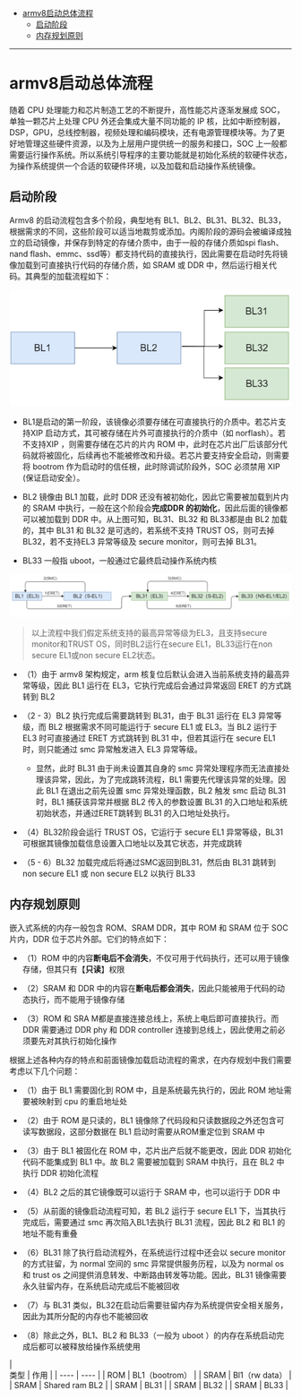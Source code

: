 - [armv8启动总体流程](#armv8启动总体流程)
	- [启动阶段](#启动阶段)
	- [内存规划原则](#内存规划原则)

------

# armv8启动总体流程

随着 CPU 处理能力和芯片制造工艺的不断提升，高性能芯片逐渐发展成 SOC，单独一颗芯片上处理 CPU 外还会集成大量不同功能的 IP 核，比如中断控制器，DSP，GPU，总线控制器，视频处理和编码模块，还有电源管理模块等。为了更好地管理这些硬件资源，以及为上层用户提供统一的服务和接口，SOC 上一般都需要运行操作系统。所以系统引导程序的主要功能就是初始化系统的软硬件状态，为操作系统提供一个合适的软硬件环境，以及加载和启动操作系统镜像。


## 启动阶段

Armv8 的启动流程包含多个阶段，典型地有 BL1、BL2、BL31、BL32、BL33，根据需求的不同，这些阶段可以适当地裁剪或添加。内阁阶段的源码会被编译成独立的启动镜像，并保存到特定的存储介质中，由于一般的存储介质如spi flash、nand flash、emmc、ssd等）都支持代码的直接执行，因此需要在启动时先将镜像加载到可直接执行代码的存储介质，如 SRAM 或 DDR 中，然后运行相关代码。其典型的加载流程如下：

![](../img/armv8启动阶段.jpg)

- BL1是启动的第一阶段，该镜像必须要存储在可直接执行的介质中。若芯片支持XIP 启动方式，其可被存储在片外可直接执行的介质中（如 norflash）。若不支持XIP ，则需要存储在芯片的片内 ROM 中，此时在芯片出厂后该部分代码就将被固化，后续再也不能被修改和升级。若芯片要支持安全启动，则需要将 bootrom 作为启动时的信任根，此时除调试阶段外，SOC 必须禁用 XIP (保证启动安全）。

- BL2 镜像由 BL1 加载，此时 DDR 还没有被初始化，因此它需要被加载到片内的 SRAM 中执行，一般在这个阶段会**完成DDR 的初始化**，因此后面的镜像都可以被加载到 DDR 中。从上图可知，BL31、BL32 和 BL33都是由 BL2 加载的，其中 BL31 和 BL32 是可选的，若系统不支持 TRUST OS，则可去掉 BL32，若不支持EL3 异常等级及 secure monitor，则可去掉 BL31。

- BL33 一般指 uboot，一般通过它最终启动操作系统内核

![](../img/armv8启动阶段2.jpg)

> 以上流程中我们假定系统支持的最高异常等级为EL3，且支持secure monitor和TRUST OS，同时BL2运行在secure EL1，BL33运行在non secure EL1或non secure EL2状态。

- （1）由于 armv8 架构规定，arm 核复位后默认会进入当前系统支持的最高异常等级，因此 BL1 运行在 EL3，它执行完成后会通过异常返回 ERET 的方式跳转到 BL2
- （2 - 3）BL2 执行完成后需要跳转到 BL31，由于 BL31 运行在 EL3 异常等级，而 BL2 根据需求不同可能运行于 secure EL1 或 EL3。当 BL2 运行于 EL3 时可直接通过 ERET 方式跳转到 BL31 中，但若其运行在 secure EL1 时，则只能通过 smc 异常触发进入 EL3 异常等级。
	- 显然，此时 BL31 由于尚未设置其自身的 smc 异常处理程序而无法直接处理该异常，因此，为了完成跳转流程，BL1 需要先代理该异常的处理。因此 BL1 在退出之前先设置 smc 异常处理函数，BL2 触发 smc 启动 BL31 时，BL1 捕获该异常并根据 BL2 传入的参数设置 BL31 的入口地址和系统初始状态，并通过ERET跳转到 BL31 的入口地址处执行。

- （4）BL32阶段会运行 TRUST OS，它运行于 secure EL1 异常等级，BL31 可根据其镜像加载信息设置入口地址以及其它状态，并完成跳转
- （5 - 6）BL32 加载完成后将通过SMC返回到BL31，然后由 BL31 跳转到 non secure EL1 或 non secure EL2 以执行 BL33

## 内存规划原则

嵌入式系统的内存一般包含 ROM、SRAM  DDR，其中 ROM 和 SRAM 位于 SOC 片内，DDR 位于芯片外部。它们的特点如下：

- （1）ROM 中的内容**断电后不会消失**，不仅可用于代码执行，还可以用于镜像存储，但其只有【**只读**】权限

- （2）SRAM 和 DDR 中的内容在**断电后都会消失**，因此只能被用于代码的动态执行，而不能用于镜像存储

- （3）ROM 和 SRA M都是直接连接总线上，系统上电后即可直接执行。而 DDR 需要通过 DDR phy 和 DDR controller 连接到总线上，因此使用之前必须要先对其执行初始化操作

根据上述各种内存的特点和前面镜像加载启动流程的需求，在内存规划中我们需要考虑以下几个问题：

- （1）由于 BL1 需要固化到 ROM 中，且是系统最先执行的，因此 ROM 地址需要被映射到 cpu 的重启地址处

- （2）由于 ROM 是只读的，BL1 镜像除了代码段和只读数据段之外还包含可读写数据段，这部分数据在 BL1 启动时需要从ROM重定位到 SRAM 中

- （3）由于 BL1 被固化在 ROM 中，芯片出产后就不能更改，因此 DDR 初始化代码不能集成到 BL1 中。故 BL2 需要被加载到 SRAM 中执行，且在 BL2 中执行 DDR 初始化流程

- （4）BL2 之后的其它镜像既可以运行于 SRAM 中，也可以运行于 DDR 中

- （5）从前面的镜像启动流程可知，若 BL2 运行于 secure EL1 下，当其执行完成后，需要通过 smc 再次陷入BL1去执行 BL31 流程，因此 BL2 和 BL1 的地址不能有重叠

- （6）BL31 除了执行启动流程外，在系统运行过程中还会以 secure monitor 的方式驻留，为 normal 空间的 smc 异常提供服务历程，以及为 normal os 和 trust os 之间提供消息转发、中断路由转发等功能。因此，BL31 镜像需要永久驻留内存，在系统启动完成后不能被回收 

- （7）与 BL31 类似，BL32在启动后需要驻留内存为系统提供安全相关服务，因此为其所分配的内存也不能被回收
  
- （8）除此之外，BL1、BL2 和 BL33（一般为 uboot ）的内存在系统启动完成后都可以被释放给操作系统使用

|  
类型   | 作用  |
|  ----  | ----  |
| ROM  | BL1（bootrom） |
| SRAM  | Bl1（rw data） |
| SRAM  | Shared ram BL2 |
| SRAM  | BL31 |
| SRAM  | BL32 |
| SRAM  | BL33 |